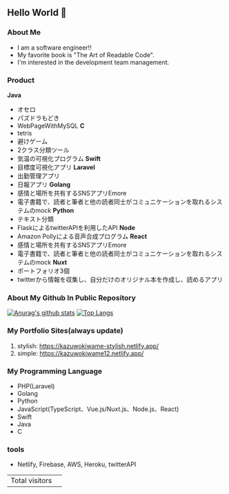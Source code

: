 ## Hello World 👋
### About Me
- I am a software engineer!!  
- My favorite book is "The Art of Readable Code".
- I'm interested in the development team management. 

### Product
**Java**
- オセロ
- パズドラもどき
- WebPageWithMySQL
**C**
- tetris
- 避けゲーム
- 2クラス分類ツール
- 気温の可視化プログラム
**Swift**
- 目標度可視化アプリ
**Laravel**
- 出勤管理アプリ
- 日報アプリ
**Golang**
- 感情と場所を共有するSNSアプリEmore
- 電子書籍で、読者と筆者と他の読者同士がコミュニケーションを取れるシステムのmock
**Python**
- テキスト分類
- FlaskによるtwitterAPIを利用したAPI
**Node**
- Amazon Pollyによる音声合成プログラム
**React**
- 感情と場所を共有するSNSアプリEmore
- 電子書籍で、読者と筆者と他の読者同士がコミュニケーションを取れるシステムのmock
**Nuxt**
- ポートフォリオ3個
- twitterから情報を収集し、自分だけのオリジナル本を作成し、読めるアプリ

### About My Github In Public Repository
[![Anurag's github stats](https://github-readme-stats.vercel.app/api?username=KazuwoKiwame12&show_icons=true&theme=dark)](https://github.com/anuraghazra/github-readme-stats)
[![Top Langs](https://github-readme-stats.vercel.app/api/top-langs/?username=KazuwoKiwame12&layout=compact&theme=dark)](https://github.com/anuraghazra/github-readme-stats)

### My Portfolio Sites(always update)
1. stylish: https://kazuwokiwame-stylish.netlify.app/
2. simple: https://kazuwokiwame12.netlify.app/

### My Programming Language
- PHP(Laravel)
- Golang
- Python
- JavaScript(TypeScript、Vue.js/Nuxt.js、Node.js、React)
- Swift
- Java
- C

### tools
- Netlify, Firebase, AWS, Heroku, twitterAPI

<table>
  <tr>
    <td>Total visitors</td>
    <td><img src="https://profile-counter.glitch.me/KazuwoKiwam12/count.svg" alt="" /></td>
  </tr>
</table>

